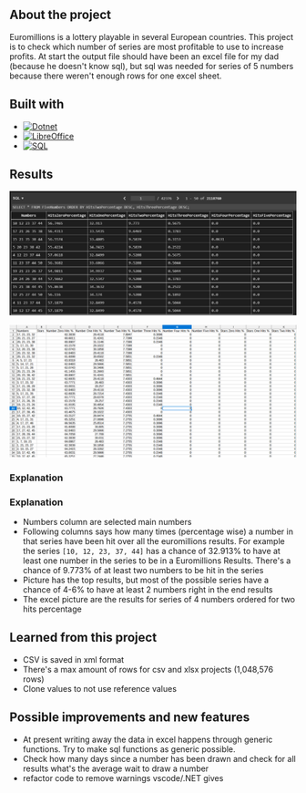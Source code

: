 ## About the project
Euromillions is a lottery playable in several European countries. This project is to check which number of series are most profitable to use to increase profits. At start the output file should have been an excel file for my dad (because he doesn't know sql), but sql was needed for series of 5 numbers because there weren't enough rows for one excel sheet.

## Built with 
- [![Dotnet][.net]][Dotnet-url]
- [![LibreOffice][LibreOffice]][LibreOffice-url]
- [![SQL][SQLite]][SQLite-url]


[Dotnet-url]: https://dotnet.microsoft.com/en-us/
[LibreOffice-url]: https://www.libreoffice.org/
[SQLite-url]: https://www.sqlite.org/index.html

[.net]: https://img.shields.io/badge/.NET6-20232A?style=for-the-badge&logo=.net&logoColor=61DAFB
[LibreOffice]: https://img.shields.io/badge/LibreOffice_Calc-11ac12?style=for-the-badge
[SQLite]: https://img.shields.io/badge/SQLite-0769AD?style=for-the-badge&logo=sql&logoColor=white

## Results

![Results For Five Numbers](/Images/ResultsFiveNumbers.png)


![Results For Four Numbers](/Images/ResultsFourNumbers.png)

### Explanation
### Explanation
- Numbers column are selected main numbers
- Following columns says how many times (percentage wise) a number in that series have been hit over all the euromillions results. For example the series `[10, 12, 23, 37, 44]` has a chance of 32.913% to have at least one number in the series to be in a Euromillions Results. There's a chance of 9.773% of at least two numbers to be hit in the series
- Picture has the top results, but most of the possible series have a chance of 4-6% to have at least 2 numbers right in the end results
- The excel picture are the results for series of 4 numbers ordered for two hits percentage

## Learned from this project
- CSV is saved in xml format
- There's a max amount of rows for csv and xlsx projects (1,048,576 rows)
- Clone values to not use reference values

## Possible improvements and new features
- At present writing away the data in excel happens through generic functions. Try to make sql functions as generic possible.
- Check how many days since a number has been drawn and check for all results what's the average wait to draw a number
- refactor code to remove warnings vscode/.NET gives